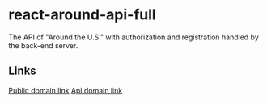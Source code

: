 # react-around-api-full
The API of "Around the U.S." with authorization and registration handled by the back-end server.

## Links
[Public domain link](https://around-express.students.nomoredomainssbs.ru)
[Api domain link](https://api.around-express.students.nomoredomainssbs.ru)